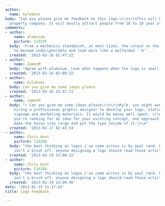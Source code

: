 ```yaml
---
author:
  name: kylebees
body: "Can you please give me feedback on this logo.\r\n\r\nThis will be a new modern
  property company. It will mostly attract people from 18 to 28 year old.\r\nThanks[img:sites/default/files/old-images/betterhomeslogoPreferred_4725.jpg]"
comments:
- author:
    name: aluminum
    picture: 110335
  body: 'From a mechanics standpoint, at most sizes, the cutout in the ''H'' is going
    to become undecipherable and look more like a malformed ''H''. '
  created: '2013-02-16 01:47:22'
- author:
    name: JamesM
  body: "Agree with aluminum. Look what happens when the logo is small:\r\n[img:sites/default/files/old-images/logo_3682.jpg]"
  created: '2013-02-16 02:09:32'
- author:
    name: kylebees
  body: Can you give me some ideas please
  created: '2013-02-16 15:47:11'
- author:
    name: JamesM
  body: "> Can you give me some ideas please\r\n\r\nKyle, you might want to consider
    hiring a professional graphic designer to develop your logo, stationery, website,
    signage and marketing materials. It would be money well spent. \r\n\r\nBut if
    you're looking for an idea for your existing concept, one approach would be to
    make the house icon large and put the type inside of it.\r\n"
  created: '2013-02-17 02:43:54'
- author:
    name: Chris Hunt
    picture: 116266
  body: "the best thinking on logos i've come across is by paul rand. http://www.paul-rand.com/foundation/thoughts/#articles\r\n\r\nthis
    isn't a brush off. anyone designing a logo should read those articles."
  created: '2013-02-19 13:09:32'
- author:
    name: Chris Hunt
    picture: 116266
  body: "the best thinking on logos i've come across is by paul rand. http://www.paul-rand.com/foundation/thoughts/#articles\r\n\r\nthis
    isn't a brush off. anyone designing a logo should read those articles."
  created: '2013-02-19 13:09:46'
date: '2013-02-15 21:17:42'
title: Logo Feedback

---
```

